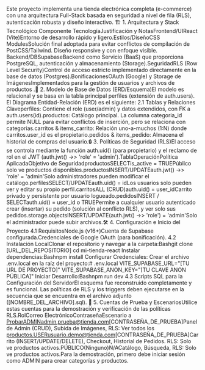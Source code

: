 Este proyecto implementa una tienda electrónica completa (e-commerce) con una arquitectura Full-Stack basada en seguridad a nivel de fila (RLS), autenticación robusta y diseño interactivo.
🏗️ 1. Arquitectura y Stack Tecnológico Componente TecnologíaJustificación y NotasFrontend/UIReact (Vite)Entorno de desarrollo rápido y ligero.Estilos/DiseñoCSS ModulesSolución final adoptada para evitar conflictos de compilación de PostCSS/Tailwind.
Diseño responsive y con enfoque visible.
Backend/DBSupabaseBackend como Servicio (BaaS) que proporciona PostgreSQL, autenticación y almacenamiento (Storage).SeguridadRLS (Row Level Security)Control de acceso estricto implementado directamente en la base de datos (Postgres).BonificacionesOAuth (Google) y Storage de ImágenesImplementados para la gestión de usuarios y archivos de productos
.💾 2. Modelo de Base de Datos (ERD/Esquema)El modelo es relacional y se basa en la tabla principal perfiles (extensión de auth.users).
El Diagrama Entidad-Relación (ERD) es el siguiente:
2.1 Tablas y Relaciones Claveperfiles: Contiene el role (user/admin) y datos extendidos, con FK a auth.users(id).productos: Catálogo principal. La columna categoria_id permite NULL para evitar conflictos de inserción, pero se relaciona con categorias.carritos & items_carrito: Relación uno-a-muchos (1:N) donde carritos.user_id es el propietario.pedidos & items_pedido: 
Almacena el historial de compras del usuario.🔒 
3. Políticas de Seguridad (RLS)El acceso se controla mediante la función auth.uid() (para propietario) y el reclamo de rol en el JWT (auth.jwt() ->> 'role' = 'admin').TablaOperaciónPolítica AplicadaObjetivo de SeguridadproductosSELECTis_active = TRUEPúblico solo ve productos disponibles.productosINSERT/UPDATEauth.jwt() ->> 'role' = 'admin'Solo administradores pueden modificar el catálogo.perfilesSELECT/UPDATEauth.uid() = idLos usuarios solo pueden ver y editar su propio perfil.carritosALL (CRUD)auth.uid() = user_idCarrito privado y persistente por usuario logueado.pedidosINSERT / SELECTauth.uid() = user_id o TRUEPermite a cualquier usuario autenticado crear (insertar) su pedido (solución al conflicto RLS), y ver solo sus pedidos.storage.objectsINSERT/UPDATE(auth.jwt() ->> 'role') = 'admin'Solo el administrador puede subir archivos.🛠️ 4. Configuración e Inicio del Proyecto
4.1 RequisitosNode.js (v16+)Cuenta de Supabase configurada.Credenciales de Google OAuth (para bonificación).
4.2 Instalación LocalClonar el repositorio y navegar a la carpeta:Bashgit clone [URL_DEL_REPOSITORIO]
cd mi-tienda-react
Instalar dependencias:Bashnpm install
Configurar Credenciales: Crear el archivo .env.local en la raíz del proyecto:# .env.local
VITE_SUPABASE_URL="[TU URL DE PROYECTO]"
VITE_SUPABASE_ANON_KEY="[TU CLAVE ANON PÚBLICA]"
Iniciar Desarrollo:Bashnpm run dev
4.3 Scripts SQL para la Configuración del ServidorEl esquema fue reconstruido completamente y es funcional. Las políticas de RLS y los triggers deben ejecutarse en la secuencia que se encuentra en el archivo adjunto ([NOMBRE_DEL_ARCHIVO].sql).
🚀 5. Cuentas de Prueba y EscenariosUtilice estas cuentas para la demostración y verificación de las políticas RLS.RolCorreo ElectrónicoContraseñaEscenario a ProbarADMINadmin.prueba@tienda.com[CONTRASEÑA_DE_PRUEBA]Panel de Admin (CRUD), Subida de Imágenes, RLS: Ver todos los productos.USERusuario.demo@tienda.com[CONTRASEÑA_DE_PRUEBA]Carrito (INSERT/UPDATE/DELETE), Checkout, Historial de Pedidos. RLS: Solo ve productos activos.PÚBLICO(Ninguno)N/ACatálogo, Búsqueda, RLS: 
Solo ve productos activos.Para la demostración, primero debe iniciar sesión como ADMIN para crear categorías y productos.
